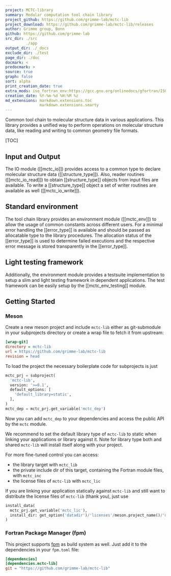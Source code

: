 ```yaml
---
project: MCTC-library
summary: Modular computation tool chain library
project_github: https://github.com/grimme-lab/mctc-lib
project_download: https://github.com/grimme-lab/mctc-lib/releases
author: Grimme group, Bonn
github: https://github.com/grimme-lab
src_dir: ./src
         ./app
output_dir: ./_docs
exclude_dir: ./test
page_dir: ./doc
docmark: <
predocmark: >
source: true
graph: false
sort: alpha
print_creation_date: true
extra_mods: iso_fortran_env:https://gcc.gnu.org/onlinedocs/gfortran/ISO_005fFORTRAN_005fENV.html
creation_date: %Y-%m-%d %H:%M %z
md_extensions: markdown.extensions.toc
               markdown.extensions.smarty
---
```


Common tool chain to molecular structure data in various applications.
This library provides a unified way to perform operations on molecular structure data, like reading and writing to common geometry file formats.

[TOC]

## Input and Output

The IO module ([[mctc_io]]) provides access to a common type to declare molecular structure data ([[structure_type]]).
Also, reader routines ([[mctc_io_read]]) to obtain [[structure_type]] objects from input files are available.
To write a [[structure_type]] object a set of writer routines are available as well ([[mctc_io_write]]).


## Standard environment

The tool chain library provides an environment module ([[mctc_env]]) to allow the usage of common constants across different users.
For a minimal error handling the [[error_type]] is available and should be passed as allocatable type to the library procedures.
The allocation status of the [[error_type]] is used to determine failed executions and the respective error message is stored transparently in the [[error_type]].


## Light testing framework

Additionally, the environment module provides a testsuite implementation to setup a slim and light testing framework in dependent applications.
The test framework can be easily setup by the [[mctc_env_testing]] module.


## Getting Started

### Meson

Create a new meson project and include `mctc-lib` either as git-submodule in your subprojects directory or create a wrap file to fetch it from upstream:

```ini
[wrap-git]
directory = mctc-lib
url = https://github.com/grimme-lab/mctc-lib
revision = head
```

To load the project the necessary boilerplate code for subprojects is just

<!--pygments doesn't know about meson, python highlighting looks okayish-->
```python
mctc_prj = subproject(
  'mctc-lib',
  version: '>=0.1',
  default_options: [
    'default_library=static',
  ],
)
mctc_dep = mctc_prj.get_variable('mctc_dep')
```

Now you can add `mctc_dep` to your dependencies and access the public API by the `mctc` module.

We recommend to set the default library type of `mctc-lib` to static when linking your applications or library against it.
Note for library type both and shared `mctc-lib` will install itself along with your project.

For more fine-tuned control you can access:

- the library target with `mctc_lib`
- the private include dir of this target, containing the Fortran module files, with `mctc_inc`
- the license files of `mctc-lib` with `mctc_lic`

If you are linking your application statically against `mctc-lib` and still want to distribute the license files of `mctc-lib` (thank you), just use

```python
install_data(
  mctc_prj.get_variable('mctc_lic'),
  install_dir: get_option('datadir')/'licenses'/meson.project_name()/'mctc-lib',
)
```


### Fortran Package Manager (fpm)

This project supports [fpm](https://github.com/fortran-lang/fpm) as build system as well.
Just add it to the dependencies in your `fpm.toml` file:

```toml
[dependencies]
[dependencies.mctc-lib]
git = "https://github.com/grimme-lab/mctc-lib"
```
